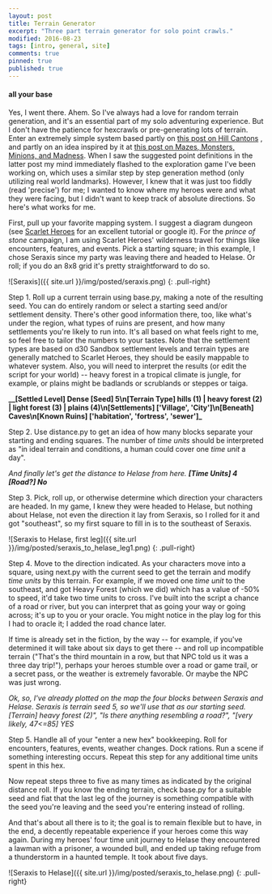 ```yaml
---
layout: post
title: Terrain Generator
excerpt: "Three part terrain generator for solo point crawls."
modified: 2016-08-23
tags: [intro, general, site]
comments: true
pinned: true
published: true
---
```


#### all your base

Yes, I went there. Ahem. So I've always had a love for random terrain generation, and it's an essential part of my solo adventuring experience. But I don't have the patience for hexcrawls or pre-generating lots of terrain. Enter an extremely simple system based partly on [this post  on Hill Cantons](http://hillcantons.blogspot.com/2014/11/reader-query-random-solo-wilderness.html)
, and partly on an idea inspired by it at [this post on Mazes, Monsters, Minions, and Madness](http://mmmnm.blogspot.com/2014/11/random-solo-hexless-wilderness.html). When I saw the suggested point definitions in the latter post my mind immediately flashed to the exploration game I've been working on, which uses a similar step by step generation method (only utilizing real world landmarks). However, I knew that it was just too fiddly (read 'precise') for me; I wanted to know where my heroes were and what they were facing, but I didn't want to keep track of absolute directions. So here's what works for me.

First, pull up your favorite mapping system. I suggest a diagram dungeon (see [Scarlet Heroes](http://www.drivethrurpg.com/product/127180/Scarlet-Heroes) for an excellent tutorial or google it). For the *prince of stone* campaign, I am using Scarlet Heroes' wilderness travel for things like encounters, features, and events. Pick a starting square; in this example, I chose Seraxis since my party was leaving there and headed to Helase. Or roll; if you do an 8x8 grid it's pretty straightforward to do so.

![Seraxis]({{ site.url }}/img/posted/seraxis.png)
{: .pull-right}

Step 1. Roll up a current terrain using base.py, making a note of the resulting seed. You can do entirely random or select a starting seed and/or settlement density. There's other good information there, too, like what's under the region, what types of ruins are present, and how many settlements you're likely to run into. It's all based on what feels right to me, so feel free to tailor the numbers to your tastes. Note that the settlement types are based on d30 Sandbox settlement levels and terrain types are generally matched to Scarlet Heroes, they should be easily mappable to whatever system. Also, you will need to interpret the results (or edit the script for your world) -- heavy forest in a tropical climate is jungle, for example, or plains might be badlands or scrublands or steppes or taiga.

**__[Settled Level] Dense [Seed] 5\n[Terrain Type] hills (1) | heavy forest (2) | light forest (3) | plains (4)\n[Settlements] ['Village', 'City']\n[Beneath] Caves\n[Known Ruins] ['habitation', 'fortress', 'sewer']_**

Step 2. Use distance.py to get an idea of how many blocks separate your starting and ending squares. The number of *time units* should be interpreted as "in ideal terrain and conditions, a human could cover one *time unit* a day".

*And finally let's get the distance to Helase from here.*
**_[Time Units] 4 [Road?] No_**

Step 3. Pick, roll up, or otherwise determine which direction your characters are headed. In my game, I knew they were headed to Helase, but nothing about Helase, not even the direction it lay from Seraxis, so I rolled for it and got "southeast", so my first square to fill in is to the southeast of Seraxis.

![Seraxis to Helase, first leg]({{ site.url }}/img/posted/seraxis_to_helase_leg1.png)
{: .pull-right}

Step 4. Move to the direction indicated. As your characters move into a square, using next.py with the current seed to get the terrain and modify *time units* by this terrain. For example, if we moved one *time unit* to the southeast, and got Heavy Forest (which we did) which has a value of -50% to speed, it'd take two time units to cross. I've built into the script a chance of a road or river, but you can interpret that as going your way or going across; it's up to you or your oracle. You might notice in the play log for this I had to oracle it; I added the road chance later.

If time is already set in the fiction, by the way -- for example, if you've determined it will take about six days to get there -- and roll up incompatible terrain ("That's the third mountain in a row, but that NPC told us it was a three day trip!"), perhaps your heroes stumble over a road or game trail, or a secret pass, or the weather is extremely favorable. Or maybe the NPC was just wrong.

*Ok, so, I've already plotted on the map the four blocks between Seraxis and Helase. Seraxis is terrain seed 5, so we'll use that as our starting seed.*
*[Terrain] heavy forest (2)", "Is there anything resembling a road?", "[very likely, 47<=85] YES*

Step 5. Handle all of your "enter a new hex" bookkeeping. Roll for encounters, features, events, weather changes. Dock rations. Run a scene if something interesting occurs. Repeat this step for any additional time units spent in this hex.

Now repeat steps three to five as many times as indicated by the original distance roll. If you know the ending terrain, check base.py for a suitable seed and fiat that the last leg of the journey is something compatible with the seed you're leaving and the seed you're entering instead of rolling.

And that's about all there is to it; the goal is to remain flexible but to have, in the end, a decently repeatable experience if your heroes come this way again. During my heroes' four time unit journey to Helase they encountered a lawman with a prisoner, a wounded bull, and ended up taking refuge from a thunderstorm in a haunted temple. It took about five days.

![Seraxis to Helase]({{ site.url }}/img/posted/seraxis_to_helase.png)
{: .pull-right}